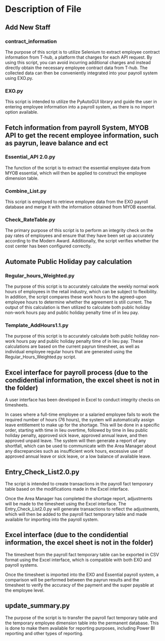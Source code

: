 # Description of File

## Add New Staff

### contract_information
The purpose of this script is to utilize Selenium to extract employee contract information from T-hub, a platform that charges for each API request. By using this script, you can avoid incurring additional charges and instead directly obtain the necessary employee contract data from T-hub. The collected data can then be conveniently integrated into your payroll system using EXO.py.

### EXO.py
This script is intended to utilize the PyAutoGUI library and guide the user in entering employee information into a payroll system, as there is no import option available.

## Fetch information from payroll System, MYOB API to get the recent employee information, such as payrun, leave balance and ect

### Essential_API 2.0.py
The function of the script is to extract the essential employee data from MYOB essential, which will then be applied to construct the employee dimension table.

### Combine_List.py
This script is employed to retrieve employee data from the EXO payroll database and merge it with the information obtained from MYOB essential.

### Check_RateTable.py
The primary purpose of this script is to perform an integrity check on the pay rates of employees and ensure that they have been set up accurately according to the Modern Award. Additionally, the script verifies whether the cost center has been configured correctly.

## Automate Public Holiday pay calculation

### Regular_hours_Weighted.py
The purpose of this script is to accurately calculate the weekly normal work hours of employees in the retail industry, which can be subject to flexibility. 
In addition, the script compares these work hours to the agreed-upon employee hours to determine whether the agreement is still current. The output of this calculation is then utilized to calculate both public holiday non-work hours pay and public holiday penalty time of in lieu pay. 

### Template_AddHours1.1.py
The purpose of this script is to accurately calculate both public holiday non-work hours pay and public holiday penalty time of in lieu pay. These calculations are based on the current payrun timesheet, as well as individual employee regular hours that are generated using the Regular_Hours_Weighted.py script.

## Excel interface for payroll process (due to the condidential information, the excel sheet is not in the folder)
A user interface has been developed in Excel to conduct integrity checks on timesheets.

In cases where a full-time employee or a salaried employee fails to work the required number of hours (76 hours), the system will automatically assign leave entitlement to make up for the shortage. This will be done in a specific order, starting with time in lieu overtime, followed by time in lieu public holiday penalty, approved sick leave, approved annual leave, and then approved unpaid leave. The system will then generate a report of any shortfall, which can be used to communicate with the Area Manager about any discrepancies such as insufficient work hours, excessive use of approved annual leave or sick leave, or a low balance of available leave.

## Entry_Check_List2.0.py
The script is intended to create transactions in the payroll fact temporary table based on the modifications made in the Excel interface.

Once the Area Manager has completed the shortage report, adjustments will be made to the timesheet using the Excel interface. The Entry_Check_List2.0.py will generate transactions to reflect the adjustments, which will then be added to the payroll fact temporary table and made available for importing into the payroll system.

## Excel interface (due to the condidential information, the excel sheet is not in the folder)
The timesheet from the payroll fact temporary table can be exported in CSV format using the Excel interface, which is compatible with both EXO and payroll systems.

Once the timesheet is imported into the EXO and Essential payroll system, a comparison will be performed between the payrun results and the timesheet to verify the accuracy of the payment and the super payable at the employee level.

## update_summary.py
The purpose of the script is to transfer the payroll fact temporary table and the temporary employee dimension table into the permanent database. This is done to make them available for reporting purposes, including Power BI reporting and other types of reporting.

